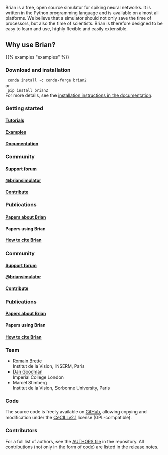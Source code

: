 <!--
.. title: The Brian Simulator
.. slug: index
.. date: 2020-01-17 15:03:57 UTC
.. tags: 
.. category: 
.. link: 
.. description: 
.. type: text
.. hidetitle: True
-->

<div class="module about-module container-fluid mb-2 p-4 bg-light">
      <p>Brian is a free, open source simulator for spiking neural networks. It is written in the Python programming language and is available on almost all platforms. We believe that a simulator should not only save the time of processors, but also the time of scientists. Brian is therefore designed to be easy to learn and use, highly flexible and easily extensible.</p>
</div>

<div class="module features-module container-fluid mb-2 p-4">
      <h2>Why use Brian?</h2>
      {{% examples "examples" %}}
</div>

<!--
<div class="module features-module container-fluid mb-2 p-4">
    <div class="row">
        <div class="col-md-12">
        <h2 class="module-header">Why use Brian?</h2>
        </div>
    </div>
    <div class="row">
        <div class="col-md-4 py-2">
        <div class="card h-100">
            <div class="card-body">
            <h3><i class="fas fa-square-root-alt"></i> Equation-based syntax</h3>
            <p>Brian's syntax is close to model descriptions in a scientific article.</p>
            </div>
        </div>
        </div>
        <div class="col-md-4  py-2">
        <div class="card h-100">
            <div class="card-body">
            <h3><i class="fa fa-balance-scale"></i> Physical units</h3>
            <p>Quantities use physical units (e.g. mV or &micro;&#8486;), and Brian checks
            the consistency of units to avoid errors.</p>
            </div>
        </div>
        </div>
        <div class="col-md-4 py-2">
        <div class="card h-100">
            <div class="card-body">
            <h3><i class="fa fa-screwdriver"></i> Flexibility</h3>
            <p>A large variety of neuron and synapse model can be used, as long as they can
            be described by equations.</p>
            </div>
        </div>
        </div>
        <div class="col-md-4 py-2">
        <div class="card h-100">
            <div class="card-body">
            <h3><i class="fas fa-tachometer-alt"></i> Performance</h3>
            <p>Model descriptions are translated into low-level code (e.g. C++), and
            therefore run fast.</p>
            </div>
        </div>
        </div>
        <div class="col-md-4 py-2">
        <div class="card h-100">
            <div class="card-body">
            <h3><i class="fas fa-history"></i> Stable development</h3>
            <p>The first version of Brian has been developed in 2007; Brian 2 has been
            developed since 2014, with a new release about every 6 months.</p>
            </div>
        </div>
        </div>
        <div class="col-md-4 py-2">
        <div class="card h-100">
            <div class="card-body">
            <h3><i class="fas fa-globe-europe"></i> Widely used</h3>
            <p>Used all over the world, for research and teaching (see e.g. the book
            <a href="https://neuronaldynamics.epfl.ch/"><i class="fa fa-book"></i>&nbsp; Neuronal dynamics</a> by W. Gerstner et al.).</p>
            </div>
        </div>
        </div>
    </div>
</div>
-->

<div class="container-fluid mb-2 p-4 bg-light">
    <div class="row">
        <div class="col-md-8">
            <!--<h3><i class="fa fa-download"></i> Download and installation</h3>-->
            <h3><i class="fab fa-linux"></i> <i class="fab fa-windows"></i> <i class="fab fa-apple"></i> Download and installation</h3>
            <div><code><i class="fa fa-chevron-right"></i> <a href="https://www.anaconda.com/distribution/">conda</a> install -c conda-forge brian2</code></div>
            <div>or</div>
            <div><code><i class="fa fa-chevron-right"></i> pip install brian2</code></div>
            <div>For more details, see the <a href="https://brian2.readthedocs.io/en/stable/introduction/install.html">installation instructions in the documentation</a>.</div>
        </div>
        <div class="col-md-4">
            <h3><i class="fa fa-graduation-cap"></i> Getting started</h3>
            <a href="https://brian2.readthedocs.io/en/stable/resources/tutorials/index.html"><h4>Tutorials</h4></a>
            <a href="https://brian2.readthedocs.io/en/stable/examples/index.html"><h4>Examples</h4></a>
            <a href="https://brian2.readthedocs.io"><h4>Documentation</h4></a>
        </div>
    </div>
</div>

<div class="container-fluid p-4 d-none">
    <div class="row card-deck">
        <div class="card">
            <div class="card-header">
                <h3 class="card-title"><i class='fa fa-globe'></i> Community</h3>
            </div>
            <div class="card-body">
                <a href="https://groups.google.com/forum/#!forum/briansupport">
                    <h4><i class='fa fa-comment'></i> Support forum</h4>
                </a>
                <a href="https://twitter.com/briansimulator">
                    <h4><i class='fab fa-twitter'></i> @briansimulator</h4>
                </a>
                <a href="/contribute/index.html">
                    <h4><i class='fa fa-laptop-code'></i> Contribute</h4>
                </a>
            </div>
        </div>
        <div class="card">
            <div class="card-header">
                <h3 class="card-title"><i class='fa fa-file'></i> Publications</h3>
            </div>
            <div class="card-body">
                <a href="publications/index.html">
                    <h4><i class="fa fa-book"></i> Papers about Brian</h4>
                </a>
                <h4><i class="fa fa-book"></i> Papers using Brian</h4>
                <a href="cite/index.html">
                    <h4><i class="fas fa-pencil-alt"></i> How to cite Brian</h4>
                </a>
            </div>
        </div>
    </div>
</div>

<div class="container-fluid  mb-2 p-4 rounded">
    <div class="row">
        <div class="col-md-6 py-2">
            <h3 class="card-title"><i class='fa fa-globe'></i> Community</h3>
            <a href="https://groups.google.com/forum/#!forum/briansupport">
                <h4>Support forum</h4>
            </a>
            <a href="https://twitter.com/briansimulator">
                <h4>@briansimulator</h4>
            </a>
            <a href="/contribute/index.html">
                <h4>Contribute</h4>
            </a>            
        </div>
        <div class="col-md-6 py-2">
            <h3 class="card-title"><i class='fa fa-file'></i> Publications</h3>
            <a href="publications/index.html">
                <h4>Papers about Brian</h4>
            </a>
            <h4>Papers using Brian</h4>
            <a href="cite/index.html">
                <h4>How to cite Brian</h4>
            </a>            
        </div>
    </div>
</div>

<div class="container-fluid p-4 bg-light">
    <div class="row">
        <div class="col-md-4 py-2">
            <h3><i class="fa fa-users"></i> Team</h3>
            <ul class="list-unstyled">
                <li><a href="http://romainbrette.fr">Romain Brette</a><br/><span class="text-muted">Institut de la Vision, INSERM, Paris</span></li>
                <li><a href="http://neural-reckoning.org/">Dan Goodman</a><br/><span class="text-muted">Imperial College London</span></li>
                <li>Marcel Stimberg<br/><span class="text-muted">Institut de la Vision, Sorbonne University, Paris</span></li>
            </ul>
        </div>
        <div class="col-md-4 py-2">
            <h3><i class="fa fa-code"></i> Code</h3>
            <p>
                The source code is freely available on
                <a href="https://github.com/brian-team/brian2"><i class="fab fa-github"></i> GitHub</a>, allowing
                copying and modification under the
                <a href="https://cecill.info/licences/Licence_CeCILL_V2.1-en.html">CeCILLv2.1</a> license
                (GPL-compatible).
            </p>
        </div>
        <div class="col-md-4 py-2">
            <h3><i class="fa fa-heart"></i> Contributors</h3>
            <p>For a full list of authors, see the <a href="https://github.com/brian-team/brian2/blob/master/AUTHORS">AUTHORS file</a> in the repository. All contributions (not only in the form of code) are listed in the <a href="https://brian2.readthedocs.io/en/stable/introduction/release_notes.html">release notes</a>.
        </div>
    </div>
</div>


 

